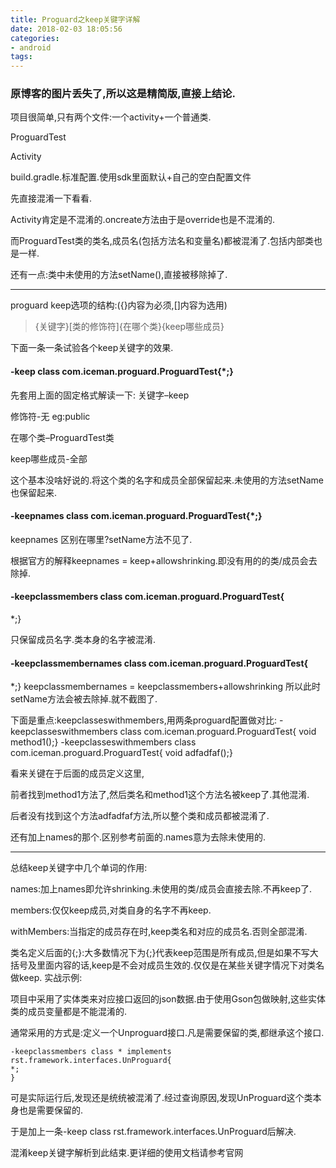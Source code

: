 ```yaml
---
title: Proguard之keep关键字详解
date: 2018-02-03 18:05:56
categories:
- android
tags:
---
```

### 原博客的图片丢失了,所以这是精简版,直接上结论.

项目很简单,只有两个文件:一个activity+一个普通类.

ProguardTest

Activity

build.gradle.标准配置.使用sdk里面默认+自己的空白配置文件

先直接混淆一下看看.

Activity肯定是不混淆的.oncreate方法由于是override也是不混淆的.

而ProguardTest类的类名,成员名(包括方法名和变量名)都被混淆了.包括内部类也是一样.

还有一点:类中未使用的方法setName(),直接被移除掉了.

---

proguard keep选项的结构:({}内容为必须,[]内容为选用)

>{关键字}[类的修饰符]{在哪个类}{keep哪些成员}

下面一条一条试验各个keep关键字的效果.

#### -keep class com.iceman.proguard.ProguardTest{*;}

先套用上面的固定格式解读一下:
关键字–keep

修饰符-无 eg:public

在哪个类–ProguardTest类

keep哪些成员-全部

这个基本没啥好说的.将这个类的名字和成员全部保留起来.未使用的方法setName也保留起来.

#### -keepnames class com.iceman.proguard.ProguardTest{*;}

keepnames
区别在哪里?setName方法不见了.

根据官方的解释keepnames = keep+allowshrinking.即没有用的的类/成员会去除掉.

#### -keepclassmembers class com.iceman.proguard.ProguardTest{
*;}

只保留成员名字.类本身的名字被混淆.

#### -keepclassmembernames class com.iceman.proguard.ProguardTest{
*;}
keepclassmembernames = keepclassmembers+allowshrinking
所以此时setName方法会被去除掉.就不截图了.

下面是重点:keepclasseswithmembers,用两条proguard配置做对比:
-keepclasseswithmembers class com.iceman.proguard.ProguardTest{
        void method1();}
-keepclasseswithmembers class com.iceman.proguard.ProguardTest{
void adfadfaf();}


看来关键在于后面的成员定义这里,

前者找到method1方法了,然后类名和method1这个方法名被keep了.其他混淆.

后者没有找到这个方法adfadfaf方法,所以整个类和成员都被混淆了.

还有加上names的那个.区别参考前面的.names意为去除未使用的.

---
总结keep关键字中几个单词的作用:

names:加上names即允许shrinking.未使用的类/成员会直接去除.不再keep了.

members:仅仅keep成员,对类自身的名字不再keep.

withMembers:当指定的成员存在时,keep类名和对应的成员名.否则全部混淆.

类名定义后面的{;}:大多数情况下为{;}代表keep范围是所有成员,但是如果不写大括号及里面内容的话,keep是不会对成员生效的.仅仅是在某些关键字情况下对类名做keep.
实战示例:

项目中采用了实体类来对应接口返回的json数据.由于使用Gson包做映射,这些实体类的成员变量都是不能混淆的.

通常采用的方式是:定义一个Unproguard接口.凡是需要保留的类,都继承这个接口.
```
-keepclassmembers class * implements rst.framework.interfaces.UnProguard{
*;
}
```
可是实际运行后,发现还是统统被混淆了.经过查询原因,发现UnProguard这个类本身也是需要保留的.

于是加上一条-keep class rst.framework.interfaces.UnProguard后解决.

混淆keep关键字解析到此结束.更详细的使用文档请参考官网